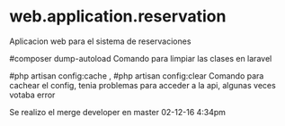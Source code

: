 # web.application.reservation
Aplicacion web para el sistema de reservaciones

#composer dump-autoload
Comando para limpiar las clases en laravel

#php artisan config:cache , #php artisan config:clear
Comando para cachear el config, tenia problemas para acceder a la api, algunas veces votaba error

Se realizo el merge developer en master 02-12-16 4:34pm